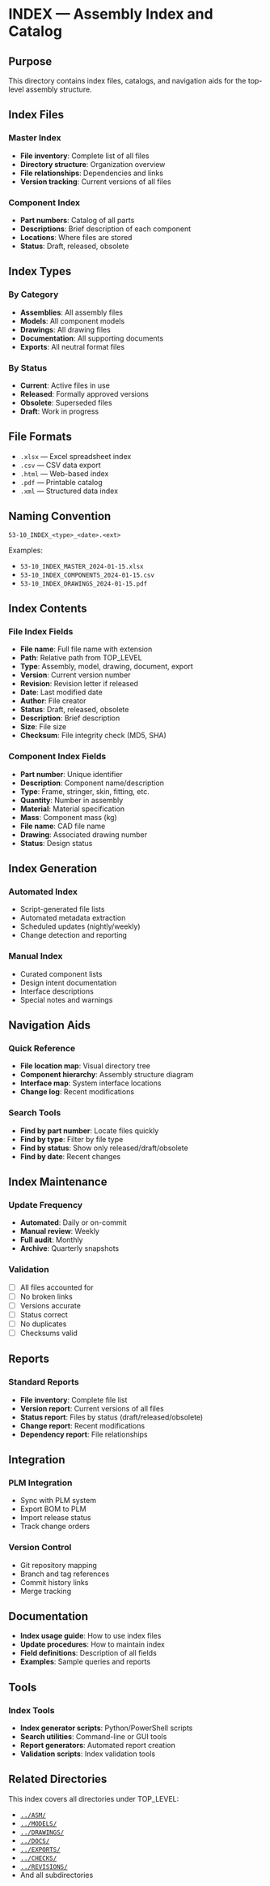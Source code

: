 # INDEX — Assembly Index and Catalog

## Purpose

This directory contains index files, catalogs, and navigation aids for the top-level assembly structure.

## Index Files

### Master Index
- **File inventory**: Complete list of all files
- **Directory structure**: Organization overview
- **File relationships**: Dependencies and links
- **Version tracking**: Current versions of all files

### Component Index
- **Part numbers**: Catalog of all parts
- **Descriptions**: Brief description of each component
- **Locations**: Where files are stored
- **Status**: Draft, released, obsolete

## Index Types

### By Category
- **Assemblies**: All assembly files
- **Models**: All component models
- **Drawings**: All drawing files
- **Documentation**: All supporting documents
- **Exports**: All neutral format files

### By Status
- **Current**: Active files in use
- **Released**: Formally approved versions
- **Obsolete**: Superseded files
- **Draft**: Work in progress

## File Formats

- `.xlsx` — Excel spreadsheet index
- `.csv` — CSV data export
- `.html` — Web-based index
- `.pdf` — Printable catalog
- `.xml` — Structured data index

## Naming Convention

```
53-10_INDEX_<type>_<date>.<ext>
```

Examples:
- `53-10_INDEX_MASTER_2024-01-15.xlsx`
- `53-10_INDEX_COMPONENTS_2024-01-15.csv`
- `53-10_INDEX_DRAWINGS_2024-01-15.pdf`

## Index Contents

### File Index Fields
- **File name**: Full file name with extension
- **Path**: Relative path from TOP_LEVEL
- **Type**: Assembly, model, drawing, document, export
- **Version**: Current version number
- **Revision**: Revision letter if released
- **Date**: Last modified date
- **Author**: File creator
- **Status**: Draft, released, obsolete
- **Description**: Brief description
- **Size**: File size
- **Checksum**: File integrity check (MD5, SHA)

### Component Index Fields
- **Part number**: Unique identifier
- **Description**: Component name/description
- **Type**: Frame, stringer, skin, fitting, etc.
- **Quantity**: Number in assembly
- **Material**: Material specification
- **Mass**: Component mass (kg)
- **File name**: CAD file name
- **Drawing**: Associated drawing number
- **Status**: Design status

## Index Generation

### Automated Index
- Script-generated file lists
- Automated metadata extraction
- Scheduled updates (nightly/weekly)
- Change detection and reporting

### Manual Index
- Curated component lists
- Design intent documentation
- Interface descriptions
- Special notes and warnings

## Navigation Aids

### Quick Reference
- **File location map**: Visual directory tree
- **Component hierarchy**: Assembly structure diagram
- **Interface map**: System interface locations
- **Change log**: Recent modifications

### Search Tools
- **Find by part number**: Locate files quickly
- **Find by type**: Filter by file type
- **Find by status**: Show only released/draft/obsolete
- **Find by date**: Recent changes

## Index Maintenance

### Update Frequency
- **Automated**: Daily or on-commit
- **Manual review**: Weekly
- **Full audit**: Monthly
- **Archive**: Quarterly snapshots

### Validation
- [ ] All files accounted for
- [ ] No broken links
- [ ] Versions accurate
- [ ] Status correct
- [ ] No duplicates
- [ ] Checksums valid

## Reports

### Standard Reports
- **File inventory**: Complete file list
- **Version report**: Current versions of all files
- **Status report**: Files by status (draft/released/obsolete)
- **Change report**: Recent modifications
- **Dependency report**: File relationships

## Integration

### PLM Integration
- Sync with PLM system
- Export BOM to PLM
- Import release status
- Track change orders

### Version Control
- Git repository mapping
- Branch and tag references
- Commit history links
- Merge tracking

## Documentation

- **Index usage guide**: How to use index files
- **Update procedures**: How to maintain index
- **Field definitions**: Description of all fields
- **Examples**: Sample queries and reports

## Tools

### Index Tools
- **Index generator scripts**: Python/PowerShell scripts
- **Search utilities**: Command-line or GUI tools
- **Report generators**: Automated report creation
- **Validation scripts**: Index validation tools

## Related Directories

This index covers all directories under TOP_LEVEL:
- [`../ASM/`](../ASM/)
- [`../MODELS/`](../MODELS/)
- [`../DRAWINGS/`](../DRAWINGS/)
- [`../DOCS/`](../DOCS/)
- [`../EXPORTS/`](../EXPORTS/)
- [`../CHECKS/`](../CHECKS/)
- [`../REVISIONS/`](../REVISIONS/)
- And all subdirectories
